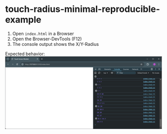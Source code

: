 # touch-radius-minimal-reproducible-example

1. Open `index.html` in a Browser
2. Open the Browser-DevTools (F12)
3. The console output shows the X/Y-Radius

Expected behavior:
![alt text](image.png)
